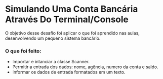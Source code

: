 # Simulando Uma Conta Bancária Através Do Terminal/Console

O objetivo desse desafio foi aplicar o que foi aprendido nas aulas, desenvolvendo um pequeno sistema bancário.

### O que foi feito:
- Importar e intanciar a classe Scanner.
- Permitir a entrada dos dados: nome, agência, numero da conta e saldo.
- Informar os dados de entrada formatados em um texto.
